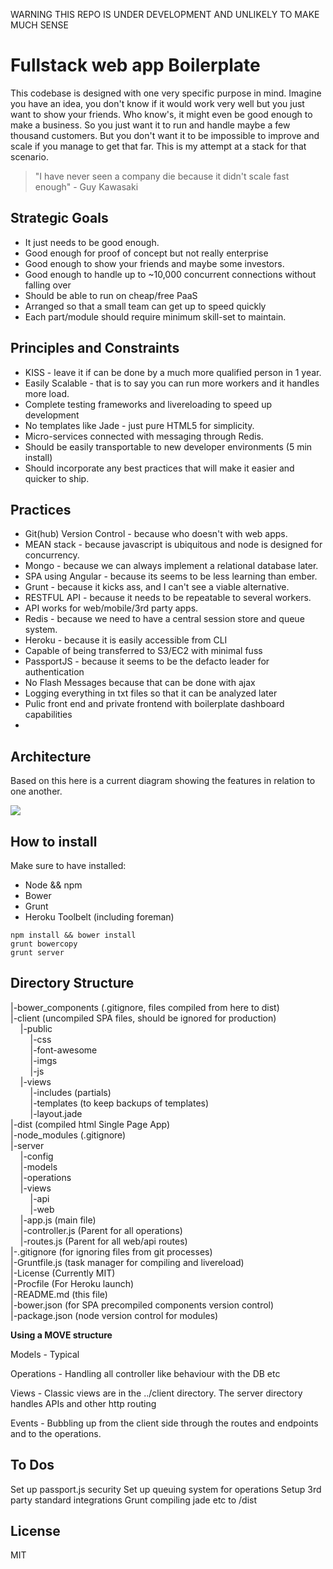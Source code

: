 WARNING THIS REPO IS UNDER DEVELOPMENT AND UNLIKELY TO MAKE MUCH SENSE

# Fullstack web app Boilerplate
This codebase is designed with one very specific purpose in mind. Imagine you have an idea, you don't know if it would work very well but you just want to show your friends. Who know's, it might even be good enough to make a business. So you just want it to run and handle maybe a few thousand customers. But you don't want it to be impossible to improve and scale if you manage to get that far. This is my attempt at a stack for that scenario.

>"I have never seen a company die because it didn't scale fast enough" - Guy Kawasaki

## Strategic Goals
* It just needs to be good enough.
* Good enough for proof of concept but not really enterprise
* Good enough to show your friends and maybe some investors.
* Good enough to handle up to ~10,000 concurrent connections without falling over
* Should be able to run on cheap/free PaaS 
* Arranged so that a small team can get up to speed quickly
* Each part/module should require minimum skill-set to maintain.

## Principles and Constraints
* KISS - leave it if can be done by a much more qualified person in 1 year.
* Easily Scalable - that is to say you can run more workers and it handles more load.
* Complete testing frameworks and livereloading to speed up development
* No templates like Jade - just pure HTML5 for simplicity.
* Micro-services connected with messaging through Redis.
* Should be easily transportable to new developer environments (5 min install)
* Should incorporate any best practices that will make it easier and quicker to ship.

## Practices 
* Git(hub) Version Control - because who doesn't with web apps.
* MEAN stack - because javascript is ubiquitous and node is designed for concurrency.
* Mongo - because we can always implement a relational database later.
* SPA using Angular - because its seems to be less learning than ember.
* Grunt - because it kicks ass, and I can't see a viable alternative.
* RESTFUL API - because it needs to be repeatable to several workers.
* API works for web/mobile/3rd party apps.
* Redis - because we need to have a central session store and queue system.
* Heroku - because it is easily accessible from CLI
* Capable of being transferred to S3/EC2 with minimal fuss
* PassportJS - because it seems to be the defacto leader for authentication
* No Flash Messages because that can be done with ajax
* Logging everything in txt files so that it can be analyzed later
* Pulic front end and private frontend with boilerplate dashboard capabilities
* 

## Architecture
Based on this here is a current diagram showing the features in relation to one another.

![](https://docs.google.com/drawings/d/1tSR0bjQJglcT-38VVY8FT1DqkZZMFQ57_A02aRPiqEk/pub?w=961&h=581)

## How to install
Make sure to have installed:

* Node && npm
* Bower
* Grunt
* Heroku Toolbelt (including foreman)

``` 
npm install && bower install
grunt bowercopy
grunt server
```

## Directory Structure
|-bower_components (.gitignore, files compiled from here to dist)  
|-client (uncompiled SPA files, should be ignored for production)  
&nbsp;&nbsp;&nbsp;&nbsp;|-public  
&nbsp;&nbsp;&nbsp;&nbsp;&nbsp;&nbsp;&nbsp;&nbsp;|-css  
&nbsp;&nbsp;&nbsp;&nbsp;&nbsp;&nbsp;&nbsp;&nbsp;|-font-awesome  
&nbsp;&nbsp;&nbsp;&nbsp;&nbsp;&nbsp;&nbsp;&nbsp;|-imgs  
&nbsp;&nbsp;&nbsp;&nbsp;&nbsp;&nbsp;&nbsp;&nbsp;|-js  
&nbsp;&nbsp;&nbsp;&nbsp;|-views    
&nbsp;&nbsp;&nbsp;&nbsp;&nbsp;&nbsp;&nbsp;&nbsp;|-includes (partials)  
&nbsp;&nbsp;&nbsp;&nbsp;&nbsp;&nbsp;&nbsp;&nbsp;|-templates (to keep backups of templates)  
&nbsp;&nbsp;&nbsp;&nbsp;&nbsp;&nbsp;&nbsp;&nbsp;|-layout.jade  
|-dist (compiled html Single Page App)  
|-node_modules (.gitignore)  
|-server  
&nbsp;&nbsp;&nbsp;&nbsp;|-config    
&nbsp;&nbsp;&nbsp;&nbsp;|-models    
&nbsp;&nbsp;&nbsp;&nbsp;|-operations   
&nbsp;&nbsp;&nbsp;&nbsp;|-views   
&nbsp;&nbsp;&nbsp;&nbsp;&nbsp;&nbsp;&nbsp;&nbsp;|-api   
&nbsp;&nbsp;&nbsp;&nbsp;&nbsp;&nbsp;&nbsp;&nbsp;|-web   
&nbsp;&nbsp;&nbsp;&nbsp;|-app.js (main file)   
&nbsp;&nbsp;&nbsp;&nbsp;|-controller.js (Parent for all operations)   
&nbsp;&nbsp;&nbsp;&nbsp;|-routes.js (Parent for all web/api routes)   
|-.gitignore (for ignoring files from git processes)   
|-Gruntfile.js (task manager for compiling and livereload)   
|-License (Currently MIT)   
|-Procfile (For Heroku launch)   
|-README.md (this file)   
|-bower.json (for SPA precompiled components version control)   
|-package.json (node version control for modules)   

**Using a MOVE structure**

Models - Typical

Operations - Handling all controller like behaviour with the DB etc

Views - Classic views are in the ../client directory. The server directory handles APIs and other http routing

Events - Bubbling up from the client side through the routes and endpoints and to the operations.

## To Dos
Set up passport.js security
Set up queuing system for operations
Setup 3rd party standard integrations
Grunt compiling jade etc to /dist

## License
MIT